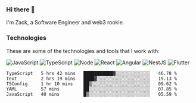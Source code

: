 ### Hi there 👋
I'm Zack, a Software Engineer and web3 rookie.

### Technologies
These are some of the technologies and tools that I work with:

![JavaScript](https://img.shields.io/badge/JavaScript-323330.svg?logo=javascript&logoColor=F7DF1E) 
![TypeScript](https://img.shields.io/badge/TypeScript-007ACC.svg?logo=typescript&logoColor=white) 
![Node](https://img.shields.io/badge/Node.js-43853D.svg?logo=node.js&logoColor=white)
![React](https://img.shields.io/badge/React-20232a.svg?logo=react&logoColor=61DAFB) 
![Angular](https://img.shields.io/badge/Angular-E23237.svg?logo=angularjs&logoColor=white)
![NestJS](https://img.shields.io/badge/NestJS-E0234E?logo=nestjs&logoColor=white)
![Flutter](https://img.shields.io/badge/Flutter-02569B.svg?logo=flutter&logoColor=white)

<!--START_SECTION:waka-->

```text
TypeScript   5 hrs 42 mins   ███████████▓░░░░░░░░░░░░░   46.78 %
Text         2 hrs 19 mins   ████▓░░░░░░░░░░░░░░░░░░░░   19.13 %
TSConfig     1 hr 10 mins    ██▒░░░░░░░░░░░░░░░░░░░░░░   09.62 %
YAML         57 mins         ██░░░░░░░░░░░░░░░░░░░░░░░   07.85 %
JavaScript   40 mins         █▒░░░░░░░░░░░░░░░░░░░░░░░   05.59 %
```

<!--END_SECTION:waka-->
